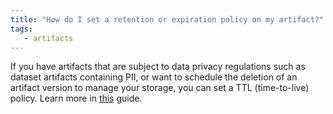 ```yaml
---
title: "How do I set a retention or expiration policy on my artifact?"
tags:
   - artifacts
---
```


If you have artifacts that are subject to data privacy regulations such as dataset artifacts containing PII, or want to schedule the deletion of an artifact version to manage your storage, you can set a TTL (time-to-live) policy. Learn more in [this](../guides/artifacts/ttl.md) guide.